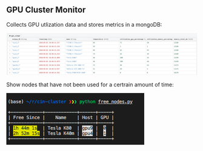 ## GPU Cluster Monitor

Collects GPU utlization data and stores metrics in a mongoDB:

<img src="img/mongoDB.png">

Show nodes that have not been used for a certrain amount of time:

<img src="img/freeGPUs.png">
